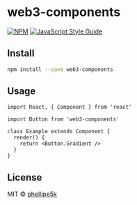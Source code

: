 # web3-components

[![NPM](https://img.shields.io/npm/v/web3ui.svg)](https://www.npmjs.com/package/web3-components) [![JavaScript Style Guide](https://img.shields.io/badge/code_style-standard-brightgreen.svg)](https://standardjs.com)



## Install

```bash
npm install --save web3-components
```

## Usage

```tsx
import React, { Component } from 'react'

import Button from 'web3-components'

class Example extends Component {
  render() {
    return <Button.Gradient />
  }
}
```

## License

MIT © [phellipe5k](https://github.com/phellipe5k)

